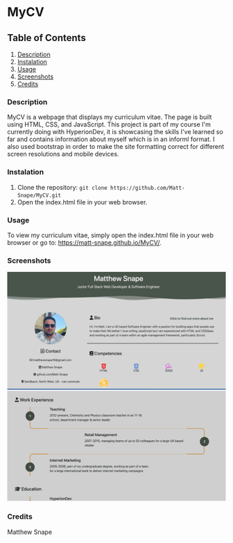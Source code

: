 # MyCV

## Table of Contents
1. [Description](#description)
2. [Instalation](#instalation)
3. [Usage](#usage)
4. [Screenshots](#screenshots)
5. [Credits](#credits)

### Description
MyCV is a webpage that displays my curriculum vitae. The page is built using HTML, CSS, and JavaScript. This project is part of my course I'm currently doing with HyperionDev, it is showcasing the skills I've learned so far and contains information about myself which is in an informl format. I also used bootstrap in order to make the site formatting correct for different screen resolutions and mobile devices.

### Instalation
1. Clone the repository: `git clone https://github.com/Matt-Snape/MyCV.git`
2. Open the index.html file in your web browser.

### Usage
To view my curriculum vitae, simply open the index.html file in your web browser or go to: https://matt-snape.github.io/MyCV/.

### Screenshots
![Screenshot of Application](https://github.com/Matt-Snape/MyCV/blob/main/SC%20CV/Screenshot%202024-02-22%20at%2014.34.42.png?raw=true)
![Screenshot of Application](https://github.com/Matt-Snape/MyCV/blob/main/SC%20CV/Screenshot%202024-02-22%20at%2014.34.56.png?raw=true)

### Credits
Matthew Snape
